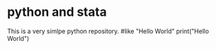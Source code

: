 # python and stata
This is a very simlpe python repository.
#like "Hello World"
print("Hello World")
